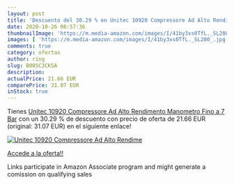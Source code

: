 ```yaml
---
layout: post
title: 'Descuento del 30.29 % en Unitec 10920 Compressore Ad Alto Rendime'
date: 2020-10-26 06:57:36
thumbnailImage: 'https://m.media-amazon.com/images/I/41by3xs0TfL._SL200_.jpg'
images: [ 'https://m.media-amazon.com/images/I/41by3xs0TfL._SL200_.jpg' ]
comments: true
category: ofertas
author: ring
slug: B005C3CKSA
description:
actualPrice: 21.66 EUR
comparePrice: 31.07 EUR
inStock: true
---
```


Tienes [Unitec 10920 Compressore Ad Alto Rendimento  Manometro Fino a 7 Bar](https://www.amazon.it/dp/B005C3CKSA/?tag=tolees00-21) con un 30.29 % de descuento con precio de oferta de 21.66 EUR (original: 31.07 EUR) en el siguiente enlace!

[![Unitec 10920 Compressore Ad Alto Rendime](https://m.media-amazon.com/images/I/41by3xs0TfL._SL200_.jpg)](https://www.amazon.it/dp/B005C3CKSA/?tag=tolees00-21)

[Accede a la oferta!!](https://www.amazon.it/dp/B005C3CKSA/?tag=tolees00-21)

Links participate in Amazon Associate program and might generate a comission on qualifying sales


